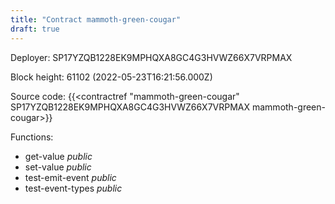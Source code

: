 ```yaml
---
title: "Contract mammoth-green-cougar"
draft: true
---
```

Deployer: SP17YZQB1228EK9MPHQXA8GC4G3HVWZ66X7VRPMAX


 



Block height: 61102 (2022-05-23T16:21:56.000Z)

Source code: {{<contractref "mammoth-green-cougar" SP17YZQB1228EK9MPHQXA8GC4G3HVWZ66X7VRPMAX mammoth-green-cougar>}}

Functions:

* get-value _public_
* set-value _public_
* test-emit-event _public_
* test-event-types _public_
